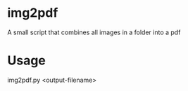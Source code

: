 # img2pdf
A small script that combines all images in a folder into a pdf

# Usage
img2pdf.py \<output-filename\>
